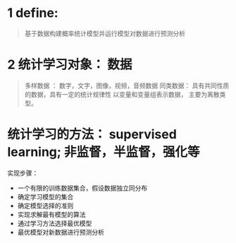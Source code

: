 # 1 define:
> 基于数据构建概率统计模型并运行模型对数据进行预测分析

# 2 统计学习对象： 数据
> 多样数据 ： 数字，文字，图像，视频，音频数据
> 同类数据： 具有共同性质的数据，具有一定的统计规律性
> 以变量和变量组表示数据， 主要为离散类型。

# 统计学习的方法： supervised learning; 非监督，半监督，强化等
实现步骤：

* 一个有限的训练数据集合，假设数据独立同分布
* 确定学习模型的集合
* 确定模型选择的准则
* 实现求解最有模型的算法
* 通过学习方法选择最优模型
* 最优模型对新数据进行预测分析



